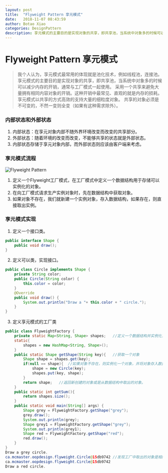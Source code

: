 ```yaml
---
layout: post
title:  "Flyweight Pattern 享元模式"
date:   2018-11-07 08:43:59
author: Botao Xiao
categories: DesignPattern
description: 享元模式的主要目的是实现对象的共享，即共享池，当系统中对象多的时候可以减少内存的开销，通常与工厂模式一起使用。采用一个共享来避免大量拥有相同内容对象的开销。这种开销中最常见、直观的就是内存的损耗。享元模式以共享的方式高效的支持大量的细粒度对象。共享的对象必须是不可变的，不然一变则全变（如果有这种需求除外）。
---
```

# Flyweight Pattern 享元模式
> 我个人认为，享元模式最常用的体现就是池化技术，例如线程池，连接池。
> 享元模式的主要目的是实现对象的共享，即共享池，当系统中对象多的时候可以减少内存的开销，通常与工厂模式一起使用。
> 采用一个共享来避免大量拥有相同内容对象的开销。这种开销中最常见、直观的就是内存的损耗。享元模式以共享的方式高效的支持大量的细粒度对象。
> 共享的对象必须是不可变的，不然一变则全变（如果有这种需求除外）。

### 内部状态和外部状态
1. 内部状态：在享元对象内部不随外界环境改变而改变的共享部分。
2. 外部状态：随着环境的改变而改变，不能够共享的状态就是外部状态。
3. 内部状态存储于享元对象内部，而外部状态则应该由客户端来考虑。

### 享元模式流程
![Flyweight Pattern](https://i.imgur.com/RoDOOQZ.png)

1. 定义一个Flyweight工厂模式，在工厂模式中定义一个数据结构用于存储可以实例化的对象。
2. 在向工厂模式请求生产实例对象时，先在数据结构中获取对象。
3. 如果对象不存在，我们就新建一个实例对象，存入数据结构，如果存在，则直接取出实例。

### 享元模式实现
1. 定义一个接口类。
```Java
public interface Shape {
	public void draw();
}
```

2. 定义可以类，实现接口。
```Java
public class Circle implements Shape {
	private String color;
	public Circle(String color) {
		this.color = color;
	}
	@Override
	public void draw() {
		System.out.println("Draw a "+ this.color + " circle.");
	}
}
```

3. 定义享元模式的工厂类
```Java
public class FlyweightFactory {
	private static Map<String, Shape> shapes;	//定义一个数据结构并实例化，用于存储已经实例化后的对象。
	static{
		shapes = new HashMap<String, Shape>();
	}
	public static Shape getShape(String key){	//获取一个对象
		Shape shape = shapes.get(key);
		if(null == shape){	//如果对象不存在，则实例化一个对象，并将对象存入数据结构中
			shape = new Circle(key);
			shapes.put(key, shape);
		}
		return shape;	//返回新创建的对象或是从数据结构中取出的对象。
	}
	public static int getSum(){
		return shapes.size();
	}
	public static void main(String[] args) {
		Shape grey = FlyweightFactory.getShape("grey");
		grey.draw();
		System.out.println(grey);
		Shape grey1 = FlyweightFactory.getShape("grey");
		System.out.println(grey1);
		Shape red = FlyweightFactory.getShape("red");
		red.draw();
	}
}
Draw a grey circle.
ca.mcmaster.oopdesign.flyweight.Circle@15db9742	//发现工厂中取出的对象是相同的。说明没有新的创建。
ca.mcmaster.oopdesign.flyweight.Circle@15db9742
Draw a red circle.
```